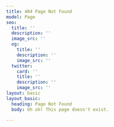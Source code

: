 ```yaml
---
title: 404 Page Not Found
model: Page
seo:
  title: ''
  description: ''
  image_src: ''
  og:
    title: ''
    description: ''
    image_src: ''
  twitter:
    card: ''
    title: ''
    description: ''
    image_src: ''
layout: basic
layout_basic:
  heading: Page Not Found
  body: Uh oh! This page doesn't exist.

---
```

